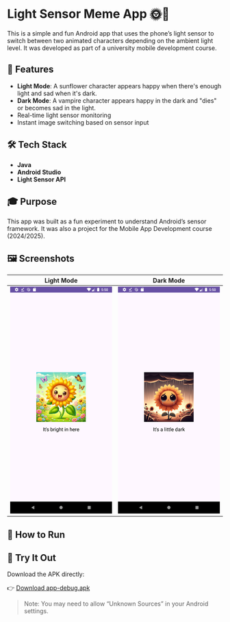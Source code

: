 # Light Sensor Meme App 🌞🌚

This is a simple and fun Android app that uses the phone’s light sensor to switch between two animated characters depending on the ambient light level. It was developed as part of a university mobile development course.

## 📱 Features

- **Light Mode**: A sunflower character appears happy when there's enough light and sad when it's dark.
- **Dark Mode**: A vampire character appears happy in the dark and "dies" or becomes sad in the light.
- Real-time light sensor monitoring
- Instant image switching based on sensor input

## 🛠️ Tech Stack

- **Java**
- **Android Studio**
- **Light Sensor API**

## 🎓 Purpose

This app was built as a fun experiment to understand Android’s sensor framework. It was also a project for the Mobile App Development course (2024/2025).

## 🖼️ Screenshots

| Light Mode | Dark Mode |
|------------|-----------|
| ![Light](demo1.png) | ![Dark](demo2.png) |

## 🚀 How to Run

## 📲 Try It Out

Download the APK directly:

👉 [Download app-debug.apk](https://github.com/Ikramik/light-sensor/releases/download/v1.0/app-debug.apk)

> Note: You may need to allow “Unknown Sources” in your Android settings.
